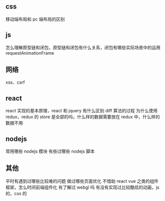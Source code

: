 ## css

移动端布局和 pc 端布局的区别

## js

怎么理解原型链和闭包，原型链和闭包有什么关系，闭包有哪些实际场景中的运用
requestAnimationFrame

## 网络

xss、csrf

## react

react 实现的基本原理，react 和 jquery 有什么区别
diff 算法的过程
为什么使用 redux，redux 的 store 是全部的吗，什么样的数据需要放在 redux 中，什么样的数据不用

## nodejs

常用哪些 nodejs 模块
有些过哪些 nodejs 脚本

## 其他

平时有遇到过哪些比较难的问题
做过哪些页面优化
不借助 react vue 之类的组件框架，怎么时间前端组件化
有了解过 webgl 吗
有没有实现过比较酷炫的动画，js 的，css 的
